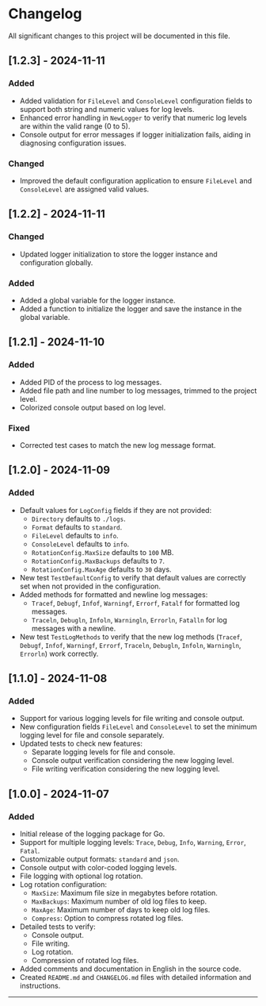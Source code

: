 # Changelog

All significant changes to this project will be documented in this file.

## [1.2.3] - 2024-11-11

### Added

- Added validation for `FileLevel` and `ConsoleLevel` configuration fields to support both string and numeric values for log levels.
- Enhanced error handling in `NewLogger` to verify that numeric log levels are within the valid range (0 to 5).
- Console output for error messages if logger initialization fails, aiding in diagnosing configuration issues.

### Changed

- Improved the default configuration application to ensure `FileLevel` and `ConsoleLevel` are assigned valid values.

## [1.2.2] - 2024-11-11

### Changed

- Updated logger initialization to store the logger instance and configuration globally.

### Added

- Added a global variable for the logger instance.
- Added a function to initialize the logger and save the instance in the global variable.

## [1.2.1] - 2024-11-10

### Added

- Added PID of the process to log messages.
- Added file path and line number to log messages, trimmed to the project level.
- Colorized console output based on log level.

### Fixed

- Corrected test cases to match the new log message format.

## [1.2.0] - 2024-11-09

### Added

- Default values for `LogConfig` fields if they are not provided:
  - `Directory` defaults to `./logs`.
  - `Format` defaults to `standard`.
  - `FileLevel` defaults to `info`.
  - `ConsoleLevel` defaults to `info`.
  - `RotationConfig.MaxSize` defaults to `100` MB.
  - `RotationConfig.MaxBackups` defaults to `7`.
  - `RotationConfig.MaxAge` defaults to `30` days.
- New test `TestDefaultConfig` to verify that default values are correctly set when not provided in the configuration.
- Added methods for formatted and newline log messages:
  - `Tracef`, `Debugf`, `Infof`, `Warningf`, `Errorf`, `Fatalf` for formatted log messages.
  - `Traceln`, `Debugln`, `Infoln`, `Warningln`, `Errorln`, `Fatalln` for log messages with a newline.
- New test `TestLogMethods` to verify that the new log methods (`Tracef`, `Debugf`, `Infof`, `Warningf`, `Errorf`, `Traceln`, `Debugln`, `Infoln`, `Warningln`, `Errorln`) work correctly.

## [1.1.0] - 2024-11-08

### Added

- Support for various logging levels for file writing and console output.
- New configuration fields `FileLevel` and `ConsoleLevel` to set the minimum logging level for file and console separately.
- Updated tests to check new features:
  - Separate logging levels for file and console.
  - Console output verification considering the new logging level.
  - File writing verification considering the new logging level.

## [1.0.0] - 2024-11-07

### Added

- Initial release of the logging package for Go.
- Support for multiple logging levels: `Trace`, `Debug`, `Info`, `Warning`, `Error`, `Fatal`.
- Customizable output formats: `standard` and `json`.
- Console output with color-coded logging levels.
- File logging with optional log rotation.
- Log rotation configuration:
  - `MaxSize`: Maximum file size in megabytes before rotation.
  - `MaxBackups`: Maximum number of old log files to keep.
  - `MaxAge`: Maximum number of days to keep old log files.
  - `Compress`: Option to compress rotated log files.
- Detailed tests to verify:
  - Console output.
  - File writing.
  - Log rotation.
  - Compression of rotated log files.
- Added comments and documentation in English in the source code.
- Created `README.md` and `CHANGELOG.md` files with detailed information and instructions.

---